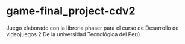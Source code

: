 # game-final_project-cdv2
Juego elaborado con la libreria phaser para el curso de Desarrollo de videojuegos 2 De la universidad Tecnológica del Perú
